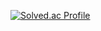 [![Solved.ac Profile](http://mazassumnida.wtf/api/v2/generate_badge?boj=qkrdmswl1018)](https://solved.ac/qkrdmswl1018/)
